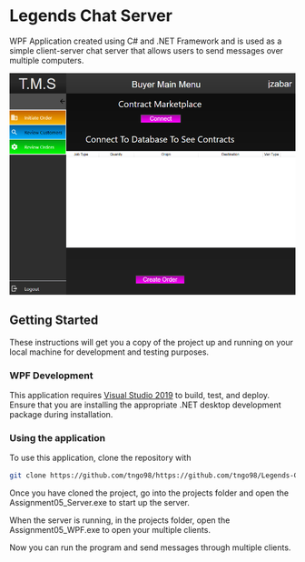 # Legends Chat Server
WPF Application created using C# and .NET Framework and is used as a simple client-server chat server that allows users to send messages over multiple computers.

![alt text](https://github.com/SemiDoge/SQ-TeamClack-TermProj/blob/main/Project%20Documents/TMSProject.png) 
## Getting Started
These instructions will get you a copy of the project up and running on your local machine for development and testing purposes.
### WPF Development
This application requires [Visual Studio 2019](https://visualstudio.microsoft.com/downloads/) to build, test, and deploy. Ensure that you are installing the appropriate .NET desktop development package during installation.
### Using the application
To use this application, clone the repository with
```bash
git clone https://github.com/tngo98/https://github.com/tngo98/Legends-Chat-Server.git
```
Once you have cloned the project, go into the projects folder and open the Assignment05_Server.exe to start up the server.

When the server is running, in the projects folder, open the Assignment05_WPF.exe to open your multiple clients.

Now you can run the program and send messages through multiple clients.
